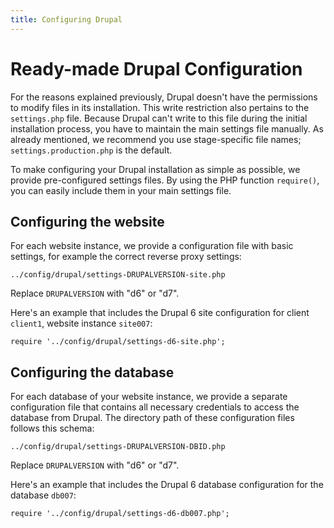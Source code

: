```yaml
---
title: Configuring Drupal
---
```


# Ready-made Drupal Configuration

For the reasons explained previously, Drupal doesn't have the permissions to modify files in its installation. This write restriction also pertains to the `settings.php` file. Because Drupal can't write to this file during the initial installation process, you have to maintain the main settings file manually. As already mentioned, we recommend you use stage-specific file names; `settings.production.php` is the default.

To make configuring your Drupal installation as simple as possible, we provide pre-configured settings files. By using the PHP function `require()`, you can easily include them in your main settings file.


## Configuring the website

For each website instance, we provide a configuration file with basic settings, for example the correct reverse proxy settings:

    ../config/drupal/settings-DRUPALVERSION-site.php

Replace `DRUPALVERSION` with "d6" or "d7".

Here's an example that includes the Drupal 6 site configuration for client `client1`, website instance `site007`:

    require '../config/drupal/settings-d6-site.php';


## Configuring the database

For each database of your website instance, we provide a separate configuration file that contains all necessary credentials to access the database from Drupal. The directory path of these configuration files follows this schema:

    ../config/drupal/settings-DRUPALVERSION-DBID.php
    
Replace `DRUPALVERSION` with "d6" or "d7".

Here's an example that includes the Drupal 6 database configuration for the database `db007`:

    require '../config/drupal/settings-d6-db007.php';
